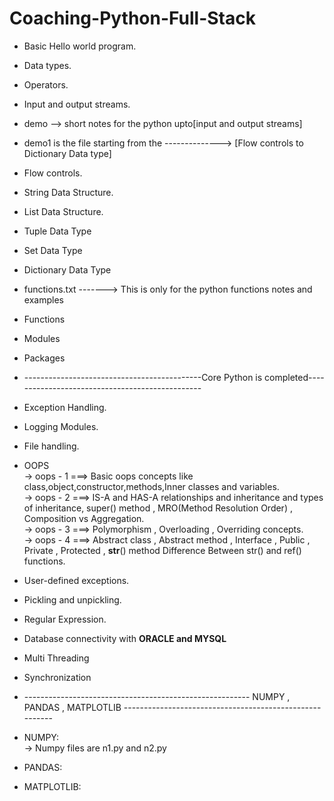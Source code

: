 # Coaching-Python-Full-Stack

* Basic Hello world program.
* Data types.
* Operators.
* Input and output streams.
* demo --> short notes for the python upto[input and output streams]

* demo1 is the file starting from the -------------->  [Flow controls to Dictionary Data type]
* Flow controls.
* String Data Structure.
* List Data Structure.
* Tuple Data Type
* Set Data Type
* Dictionary Data Type

* functions.txt -------> This is only for the python functions notes and examples
* Functions
* Modules
* Packages
* --------------------------------------------Core Python is completed------------------------------------------------

* Exception Handling.
* Logging Modules.
* File handling.
* OOPS <br>
   -> oops - 1 ===> Basic oops concepts like class,object,constructor,methods,Inner classes and variables.<br>
   -> oops - 2 ===> IS-A and HAS-A relationships and inheritance and types of inheritance, super() method , MRO(Method Resolution Order) , Composition vs Aggregation.<br>
   -> oops - 3 ===> Polymorphism , Overloading , Overriding concepts.<br>
   -> oops - 4 ===> Abstract class , Abstract method , Interface , Public , Private , Protected , __str__() method
                    Difference Between str() and ref() functions.
  
* User-defined exceptions.
* Pickling and unpickling.
* Regular Expression.
* Database connectivity with <b>ORACLE and MYSQL</b>
* Multi Threading
* Synchronization
* -------------------------------------------------------- NUMPY , PANDAS , MATPLOTLIB --------------------------------------------------------
* NUMPY:<br>
   -> Numpy files are n1.py and n2.py

* PANDAS:<br>
* MATPLOTLIB:<br>